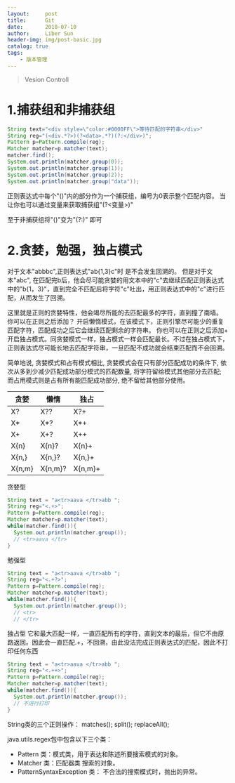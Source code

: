 ```yaml
---
layout:     post
title:      Git
date:       2018-07-10
author:     Liber Sun
header-img: img/post-basic.jpg
catalog: true
tags:
    - 版本管理
---
```


>Vesion Controll

# 1.捕获组和非捕获组

```java
String text="<div style=\"color:#0000FF\">等待匹配的字符串</div>"
String reg="(<div.*?>)(?<data>.*?)(?:</div>)";
Pattern p=Pattern.compile(reg);
Matcher matcher=p.matcher(text);
matcher.find();
System.out.println(matcher.group(0));
System.out.println(matcher.group(1));
System.out.println(matcher.group(2));
System.out.println(matcher.group("data"));
```

正则表达式中每个"()"内的部分作为一个捕获组，编号为0表示整个匹配内容。
当让你也可以通过变量来获取捕获组"(?<变量>)"

至于非捕获组将"()"变为"(?:)" 即可

# 2.贪婪，勉强，独占模式

对于文本"abbbc",正则表达式"ab{1,3}c"时 是不会发生回溯的。
但是对于文本"abc", 在匹配完b后，他会尽可能贪婪的用文本中的"c"去继续匹配正则表达式中的"b{1，3}"，直到完全不匹配后将字符"c"吐出，用正则表达式中的"c"进行匹配，从而发生了回溯。

这里就是正则的贪婪特性，他会竭尽所能的去匹配最多的字符，直到撞了南墙。
你可以在正则之后添加？ 开启懒惰模式，在该模式下，正则引擎尽可能少的重复匹配字符，匹配成功之后它会继续匹配剩余的字符串。
你也可以在正则之后添加+ 开启独占模式。同贪婪模式一样，独占模式一样会匹配最长。不过在独占模式下，正则表达式尽可能长地去匹配字符串，一旦匹配不成功就会结束匹配而不会回溯。

简单地说, 贪婪模式和占有模式相比, 贪婪模式会在只有部分匹配成功的条件下, 依次从多到少减少匹配成功部分模式的匹配数量, 将字符留给模式其他部分去匹配; 而占用模式则是占有所有能匹配成功部分, 绝不留给其他部分使用。

| 贪婪   | 懒惰    | 独占    |
|--------|---------|---------|
| X?     | X??     | X?+     |
| X*     | X*?     | X*+     |
| X+     | X+?     | X++     |
| X{n}   | X{n}?   | X{n}+   |
| X{n,}  | X{n,}?  | X{n,}+  |
| X{n,m} | X{n,m}? | X{n,m}+ |

贪婪型

```java
String text = "a<tr>aava </tr>abb ";
String reg="<.+>";
Pattern p=Pattern.compile(reg);
Matcher matcher=p.matcher(text);
while(matcher.find()){
  System.out.println(matcher.group());
  // <tr>aava </tr>
}
```

勉强型

```java
String text = "a<tr>aava </tr>abb ";
String reg="<.+?>";
Pattern p=Pattern.compile(reg);
Matcher matcher=p.matcher(text);
while(matcher.find()){
  System.out.println(matcher.group());
  // <tr>
  // </tr>
```

独占型
它和最大匹配一样，一直匹配所有的字符，直到文本的最后，但它不由原路返回。因此会一直匹配.+，不回溯，由此没法完成正则表达式的匹配，因此不打印任何东西

```java
String text = "a<tr>aava </tr>abb ";
String reg="<.++>";
Pattern p=Pattern.compile(reg);
Matcher matcher=p.matcher(text);
while(matcher.find()){
  System.out.println(matcher.group());
  // 不进行打印
}
```

String类的三个正则操作：
matches();
split();
replaceAll();

java.utils.regex包中包含以下三个类：

- Pattern 类：模式类，用于表达和陈述所要搜索模式的对象。
- Matcher 类：匹配器类 搜索的对象。
- PatternSyntaxException 类： 不合法的搜索模式时，抛出的异常。